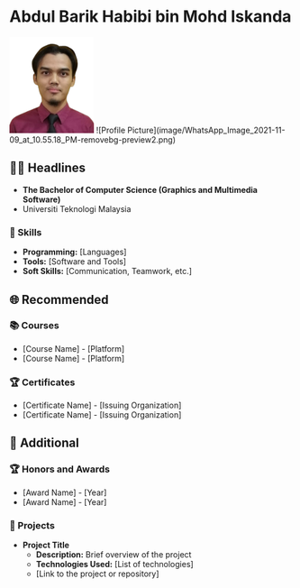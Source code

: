# Abdul Barik Habibi bin Mohd Iskanda

<img src="./image/WhatsApp_Image_2021-11-09_at_10.55.18_PM-removebg-preview2.png" alt="Profile Picture" width="150"/>
![Profile Picture](image/WhatsApp_Image_2021-11-09_at_10.55.18_PM-removebg-preview2.png)

## 👩‍💻 Headlines
- **The Bachelor of Computer Science (Graphics and Multimedia Software)**
- Universiti Teknologi Malaysia
  
### 🚀 Skills
- **Programming:** [Languages]
- **Tools:** [Software and Tools]
- **Soft Skills:** [Communication, Teamwork, etc.]

## 🌐 Recommended

### 📚 Courses
- [Course Name] - [Platform]
- [Course Name] - [Platform]

### 🏆 Certificates
- [Certificate Name] - [Issuing Organization]
- [Certificate Name] - [Issuing Organization]

## 🏅 Additional

### 🏆 Honors and Awards
- [Award Name] - [Year]
- [Award Name] - [Year]

### 🚀 Projects
- **Project Title**
  - **Description:** Brief overview of the project
  - **Technologies Used:** [List of technologies]
  - [Link to the project or repository]
